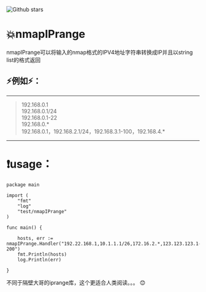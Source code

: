 ![Github stars](https://img.shields.io/github/stars/nmapIPrange/interview.svg)
# :boom:nmapIPrange

nmapIPrange可以将输入的nmap格式的IPV4地址字符串转换成IP并且以string list的格式返回<br>

## :zap:例如:zap:：
***
> 192.168.0.1 <br>
> 192.168.0.1/24 <br>
> 192.168.0.1-22 <br>
> 192.168.0.* <br>
> 192.168.0.1，192.168.2.1/24，192.168.3.1-100，192.168.4.* <br>
***

# :exclamation:usage：
```
package main

import (
	"fmt"
	"log"
	"test/nmapIPrange"
)

func main() {

	hosts, err := nmapIPrange.Handler("192.22.168.1,10.1.1.1/26,172.16.2.*,123.123.123.1-200")
	fmt.Println(hosts)
	log.Println(err)

}
```

不同于隔壁大哥的iprange库，这个更适合人类阅读。。。 :blush:
